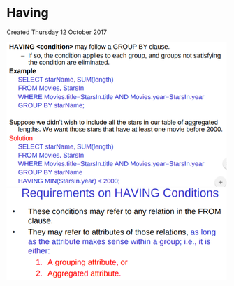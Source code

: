 # Having
Created Thursday 12 October 2017

![](./Having/pasted_image.png)
![](./Having/pasted_image001.png)

